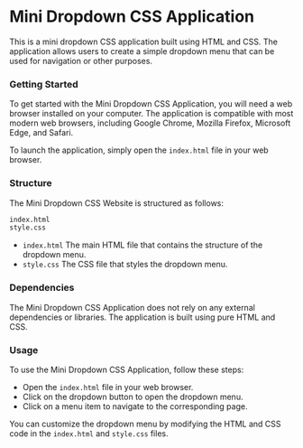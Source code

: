 # Mini Dropdown CSS Application
This is a mini dropdown CSS application built using HTML and CSS. The application allows users to create a simple dropdown menu that can be used for navigation or other purposes.

### Getting Started
To get started with the Mini Dropdown CSS Application, you will need a web browser installed on your computer. The application is compatible with most modern web browsers, including Google Chrome, Mozilla Firefox, Microsoft Edge, and Safari.

To launch the application, simply open the `index.html` file in your web browser.

### Structure
The Mini Dropdown CSS Website is structured as follows:

```diff
index.html
style.css
```
* `index.html` The main HTML file that contains the structure of the dropdown menu.
* `style.css` The CSS file that styles the dropdown menu.

### Dependencies
The Mini Dropdown CSS Application does not rely on any external dependencies or libraries. The application is built using pure HTML and CSS.

### Usage
To use the Mini Dropdown CSS Application, follow these steps:

* Open the `index.html` file in your web browser.
* Click on the dropdown button to open the dropdown menu.
* Click on a menu item to navigate to the corresponding page.

You can customize the dropdown menu by modifying the HTML and CSS code in the `index.html` and `style.css` files.

